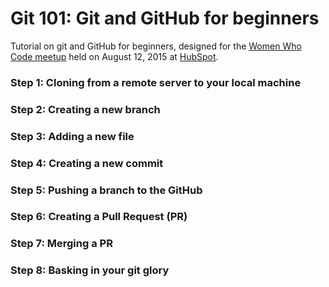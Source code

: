 # Git 101: Git and GitHub for beginners

Tutorial on git and GitHub for beginners, designed for the [Women Who Code meetup](http://www.meetup.com/Women-Who-Code-Boston/events/224072838/) held on August 12, 2015 at [HubSpot](http://www.hubspot.com). 

### Step 1:  Cloning from a remote server to your local machine 

### Step 2: Creating a new branch

### Step 3: Adding a new file

### Step 4: Creating a new commit

### Step 5: Pushing a branch to the GitHub

### Step 6: Creating a Pull Request (PR)

### Step 7: Merging a PR

### Step 8: Basking in your git glory
